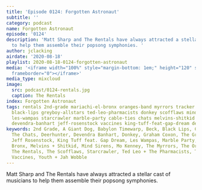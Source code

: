```yaml
---
title: 'Episode 0124: Forgotten Astronaut'
subtitle: ''
category: podcast
name: Forgotten Astronaut
episode: '0124'
description: 'Matt Sharp and The Rentals have always attracted a stellar cast of musicians
  to help them assemble their popsong symphonies. '
author: jclacking
airdate: '2020-08-18'
playlist: 2020-08-18-0124-forgotten-astronaut
media: '<iframe width="100%" style="margin-bottom: 1em;" height="120" src="https://www.mixcloud.com/widget/iframe/?feed=%2Fthe-lacking-org%2Fwskqku-124-forgotten-astronaut%2F&hide_artwork=1&hide_cover=1&light=1"
  frameborder="0"></iframe>'
media_type: mixcloud
image:
  src: podcast/0124-rentals.jpg
  caption: The Rentals
index: Forgotten Astronaut
tags: rentals 2nd-grade mariachi-el-bronx oranges-band myrrors tracker beck babylon-timewarp
  black-lips greyboy-allstars ted-leo-pharmacists donkey scofflaws mind-sirens a-giant-dog
  les-wampas starcrawler marble-party cable-ties chats melvins-shitkid mo-kenney graham-coxon
  devendra-banhart jeff-rosenstock vaccines king-tuff-feat-gap-dream deerhunter youth-jah-wobble
keywords: 2nd Grade, A Giant Dog, Babylon Timewarp, Beck, Black Lips, Cable Ties,
  The Chats, Deerhunter, Devendra Banhart, Donkey, Graham Coxon, The Greyboy Allstars,
  Jeff Rosenstock, King Tuff feat. Gap Dream, Les Wampas, Marble Party, Mariachi El
  Bronx, Melvins + Shitkid, Mind Sirens, Mo Kenney, The Myrrors, The Oranges Band,
  The Rentals, The Scofflaws, Starcrawler, Ted Leo + The Pharmacists, Tracker, The
  Vaccines, Youth + Jah Wobble
---
```

Matt Sharp and The Rentals have always attracted a stellar cast of musicians to help them assemble their popsong symphonies. 
